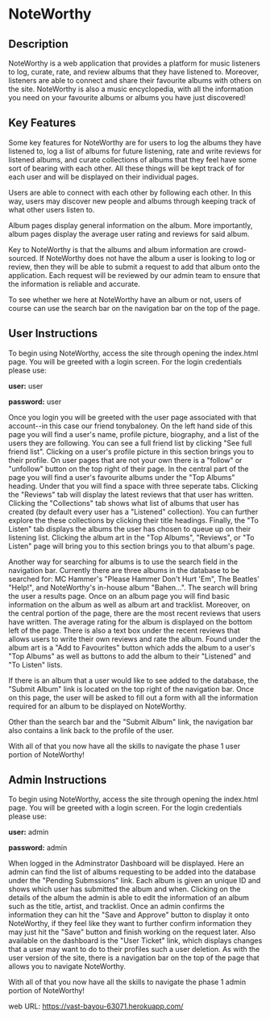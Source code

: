# NoteWorthy

## Description
NoteWorthy is a web application that provides a platform for music listeners to log, curate, rate, and review albums that they have listened to. Moreover, listeners are able to connect and share their favourite albums with others on the site. NoteWorthy is also a music encyclopedia, with all the information you need on your favourite albums or albums you have just discovered!

## Key Features
Some key features for NoteWorthy are for users to log the albums they have listened to, log a list of albums for future listening, rate and write reviews for listened albums, and curate collections of albums that they feel have some sort of bearing with each other. All these things will be kept track of for each user and will be displayed on their individual pages. 

Users are able to connect with each other by following each other. In this way, users may discover new people and albums through keeping track of what other users listen to.

Album pages display general information on the album. More importantly, album pages display the average user rating and reviews for said album. 

Key to NoteWorthy is that the albums and album information are crowd-sourced. If NoteWorthy does not have the album a user is looking to log or review, then they will be able to submit a request to add that album onto the application. Each request will be reviewed by our admin team to ensure that the information is reliable and accurate. 

To see whether we here at NoteWorthy have an album or not, users of course can use the search bar on the navigation bar on the top of the page.

## User Instructions
To begin using NoteWorthy, access the site through opening the index.html page. You will be greeted with a login screen. For the login credentials please use: 

__user:__ user

__password:__ user

Once you login you will be greeted with the user page associated with that account--in this case our friend tonybaloney. On the left hand side of this page you will find a user's name, profile picture, biography, and a list of the users they are following. You can see  a full friend list by clicking "See full friend list". Clicking on a user's profile picture in this section brings you to their profile. On user pages that are not your own there is a "follow" or "unfollow" button on the top right of their page. In the central part of the page you will find a user's favourite albums under the "Top Albums" heading. Under that you will find a space with three seperate tabs. Clicking the "Reviews" tab will display the latest reviews that that user has written. Clicking the "Collections" tab shows what list of albums that user has created (by default every user has a "Listened" collection). You can further explore the these collections by clicking their title headings. Finally, the "To Listen" tab displays the albums the user has chosen to queue up on their listening list. Clicking the album art in the "Top Albums", "Reviews", or "To Listen" page will bring you to this section brings you to that album's page. 

Another way for searching for albums is to use the search field in the navigation bar. Currently there are three albums in the database to be searched for: MC Hammer's "Please Hammer Don't Hurt 'Em", The Beatles' "Help!", and NoteWorthy's in-house album "Bahen...". The search will bring the user a results page. Once on an album page you will find basic information on the album as well as album art and tracklist. Moreover, on the central portion of the page, there are the most recent reviews that users have written. The average rating for the album is displayed on the bottom left of the page. There is also a text box under the recent reviews that allows users to write their own reviews and rate the album. Found under the album art is a "Add to Favourites" button which adds the album to a user's "Top Albums" as well as buttons to add the album to their "Listened" and "To Listen" lists.

If there is an album that a user would like to see added to the database, the "Submit Album" link is located on the top right of the navigation bar. Once on this page, the user will be asked to fill out a form with all the information required for an album to be displayed on NoteWorthy. 

Other than the search bar and the "Submit Album" link, the navigation bar also contains a link back to the profile of the user.

With all of that you now have all the skills to navigate the phase 1 user portion of NoteWorthy!

## Admin Instructions
To begin using NoteWorthy, access the site through opening the index.html page. You will be greeted with a login screen. For the login credentials please use: 

__user:__ admin

__password:__ admin

When logged in the Adminstrator Dashboard will be displayed. Here an admin can find the list of albums requesting to be added into the database under the "Pending Submssions" link. Each album is given an unique ID and shows which user has submitted the album and when. Clicking on the details of the album the admin is able to edit the information of an album such as the title, artist, and tracklist. Once an admin confirms the information they can hit the "Save and Approve" button to display it onto NoteWorthy, if they feel like they want to further confirm information they may just hit the "Save" button and finish working on the request later. Also available on the dashboard is the "User Ticket" link, which displays changes that a user may want to do to their profiles such a user deletion. As with the user version of the site, there is a navigation bar on the top of the page that allows you to navigate NoteWorthy.

With all of that you now have all the skills to navigate the phase 1 admin portion of NoteWorthy!


web URL: 
https://vast-bayou-63071.herokuapp.com/

